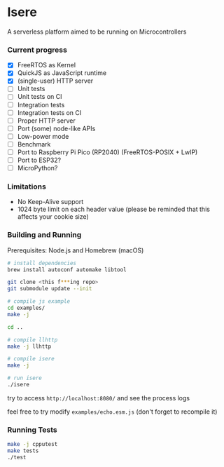 # Isere

A serverless platform aimed to be running on Microcontrollers

### Current progress

- [x] FreeRTOS as Kernel
- [x] QuickJS as JavaScript runtime
- [x] (single-user) HTTP server
- [ ] Unit tests
- [ ] Unit tests on CI
- [ ] Integration tests
- [ ] Integration tests on CI
- [ ] Proper HTTP server
- [ ] Port (some) node-like APIs
- [ ] Low-power mode
- [ ] Benchmark
- [ ] Port to Raspberry Pi Pico (RP2040) (FreeRTOS-POSIX + LwIP)
- [ ] Port to ESP32?
- [ ] MicroPython?

### Limitations

- No Keep-Alive support
- 1024 byte limit on each header value (please be reminded that this affects your cookie size)

### Building and Running

Prerequisites: Node.js and Homebrew (macOS)

```sh
# install dependencies
brew install autoconf automake libtool

git clone <this f***ing repo>
git submodule update --init

# compile js example
cd examples/
make -j

cd ..

# compile llhttp
make -j llhttp

# compile isere
make -j

# run isere
./isere
```

try to access `http://localhost:8080/` and see the process logs  
  
feel free to try modify `examples/echo.esm.js` (don't forget to recompile it)

### Running Tests

```sh
make -j cpputest
make tests
./test
```
